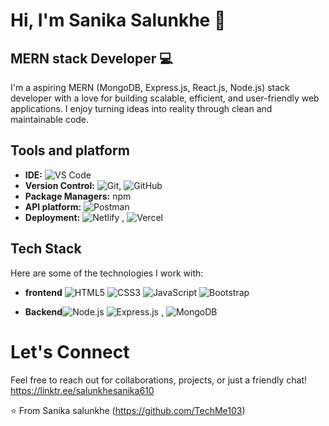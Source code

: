 # Hi, I'm Sanika Salunkhe 👋

## MERN stack Developer 💻

I'm a aspiring MERN (MongoDB, Express.js, React.js, Node.js) stack developer with a love for building scalable, efficient, and user-friendly web applications. I enjoy turning ideas into reality through clean and maintainable code.

## Tools and platform

* **IDE:** ![VS Code](https://img.shields.io/badge/VS_Code-007ACC?style=for-the-badge&logo=visual-studio-code&logoColor=white)
* **Version Control:** ![Git](https://img.shields.io/badge/Git-F05032?style=for-the-badge&logo=git&logoColor=white),   ![GitHub](https://img.shields.io/badge/GitHub-181717?style=for-the-badge&logo=github&logoColor=white)
* **Package Managers:** npm
* **API platform:** ![Postman](https://img.shields.io/badge/Postman-FF6C37?style=for-the-badge&logo=postman&logoColor=white)
* **Deployment:**  ![Netlify](https://img.shields.io/badge/Netlify-00C7B7?style=for-the-badge&logo=netlify&logoColor=white) ,
![Vercel](https://img.shields.io/badge/Vercel-000000?style=for-the-badge&logo=vercel&logoColor=white)


## Tech Stack

Here are some of the technologies I work with:

* **frontend**
  ![HTML5](https://img.shields.io/badge/HTML5-E34F26?style=for-the-badge&logo=html5&logoColor=white)
![CSS3](https://img.shields.io/badge/CSS3-1572B6?style=for-the-badge&logo=css3&logoColor=white)
![JavaScript](https://img.shields.io/badge/JavaScript-F7DF1E?style=for-the-badge&logo=javascript&logoColor=black)
![Bootstrap](https://img.shields.io/badge/Bootstrap-563D7C?style=for-the-badge&logo=bootstrap&logoColor=white)


* **Backend**![Node.js](https://img.shields.io/badge/Node.js-339933?style=for-the-badge&logo=node.js&logoColor=white)
 ![Express.js](https://img.shields.io/badge/Express.js-000000?style=for-the-badge&logo=express&logoColor=white) ,
![MongoDB](https://img.shields.io/badge/MongoDB-47A248?style=for-the-badge&logo=mongodb&logoColor=white)


# Let's Connect
Feel free to reach out for collaborations, projects, or just a friendly chat!
https://linktr.ee/salunkhesanika610

⭐️ From Sanika salunkhe (https://github.com/TechMe103)



